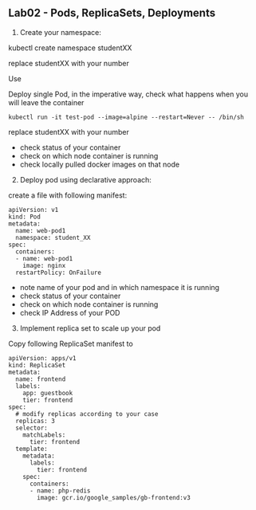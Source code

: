 ## Lab02 - Pods, ReplicaSets, Deployments

1. Create your namespace:

kubectl create namespace studentXX

replace studentXX with your number

Use 

Deploy single Pod, in the imperative way, check what happens when you will leave the container

```kubectl run -it test-pod --image=alpine --restart=Never -- /bin/sh```

replace studentXX with your number

- check status of your container
- check on which node container is running
- check locally pulled docker images on that node

2. Deploy pod using declarative approach:

create a file with following manifest:

```
apiVersion: v1
kind: Pod
metadata:
  name: web-pod1
  namespace: student_XX
spec:
  containers:
  - name: web-pod1
    image: nginx
  restartPolicy: OnFailure
```

- note name of your pod and in which namespace it is running
- check status of your container
- check on which node container is running
- check IP Address of your POD

3. Implement replica set to scale up your pod

Copy following ReplicaSet manifest to 

```
apiVersion: apps/v1
kind: ReplicaSet
metadata:
  name: frontend
  labels:
    app: guestbook
    tier: frontend
spec:
  # modify replicas according to your case
  replicas: 3
  selector:
    matchLabels:
      tier: frontend
  template:
    metadata:
      labels:
        tier: frontend
    spec:
      containers:
      - name: php-redis
        image: gcr.io/google_samples/gb-frontend:v3
